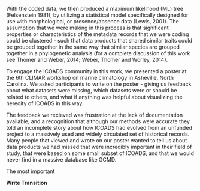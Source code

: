 With the coded data, we then produced a maximum likelihood (ML) tree (Felsenstein 1981), by utilizing a statistical model specifically designed for use with morphological, or presence/absence data (Lewis, 2001). The assumption that we were making in this process is that significant properties or characteristics of the metadata records that we were coding could be clustered - such that data products that shared similar traits could be grouped together in the same way that similar species are grouped together in a phylogenetic analysis (for a complete discussion of this work see Thomer and Weber, 2014; Weber, Thomer and Worley, 2014). 

To engage the ICOADS community in this work, we presented a poster at the 6th CLIMAR workshop on marine climatology in Asheville, North Carolina. We asked participants to write on the poster - giving us feedback about what datasets were missing, which datasets were or should be related to others, and what if anything was helpful about visualizing the heredity of ICOADS in this way. 

The feedback we recieved was frustration at the lack of documentation available, and a recognition that although our methods were accurate they told an incomplete story about how ICOADS had evolved from an unfunded project to a massively used and widely circulated set of historical records. Many people that viewed and wrote on our poster wanted to tell us about data products we had missed that were incredibly important in their field of study, that were based on some small subset of ICOADS, and that we would never find in a massive database like GCMD. 

The most important 

**Write Transition**